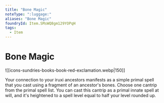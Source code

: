 ```yaml
---
title: "Bone Magic"
noteType: ":luggage:"
aliases: "Bone Magic"
foundryId: Item.SMsWQ8gm129YOPqH
tags:
  - Item
---
```


# Bone Magic
![[icons-sundries-books-book-red-exclamation.webp|150]]

Your connection to your iruxi ancestors manifests as a simple primal spell that you cast using a fragment of an ancestor's bones. Choose one cantrip from the primal spell list. You can cast this cantrip as a primal innate spell at will, and it's heightened to a spell level equal to half your level rounded up.
